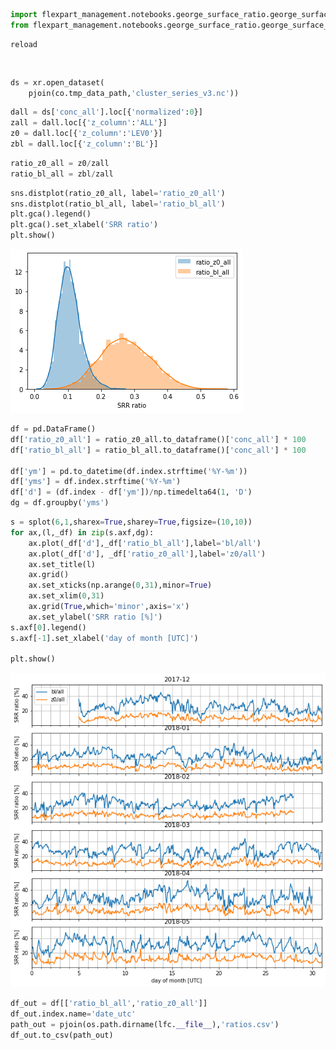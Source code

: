 ```python
import flexpart_management.notebooks.george_surface_ratio.george_surface_ratio_lfc as lfc
from flexpart_management.notebooks.george_surface_ratio.george_surface_ratio_lfc import *
```

    reload



```python

```


```python

ds = xr.open_dataset(
    pjoin(co.tmp_data_path,'cluster_series_v3.nc'))
```


```python
dall = ds['conc_all'].loc[{'normalized':0}]
zall = dall.loc[{'z_column':'ALL'}]
z0 = dall.loc[{'z_column':'LEV0'}]
zbl = dall.loc[{'z_column':'BL'}]
```


```python
ratio_z0_all = z0/zall
ratio_bl_all = zbl/zall
```


```python
sns.distplot(ratio_z0_all, label='ratio_z0_all')
sns.distplot(ratio_bl_all, label='ratio_bl_all')
plt.gca().legend()
plt.gca().set_xlabel('SRR ratio')
plt.show()
```


![png](george_surface_ratio_files/george_surface_ratio_5_0.png)



```python
df = pd.DataFrame()
df['ratio_z0_all'] = ratio_z0_all.to_dataframe()['conc_all'] * 100
df['ratio_bl_all'] = ratio_bl_all.to_dataframe()['conc_all'] * 100

df['ym'] = pd.to_datetime(df.index.strftime('%Y-%m'))
df['yms'] = df.index.strftime('%Y-%m')
df['d'] = (df.index - df['ym'])/np.timedelta64(1, 'D')
dg = df.groupby('yms')
```


```python
s = splot(6,1,sharex=True,sharey=True,figsize=(10,10))
for ax,(l,_df) in zip(s.axf,dg):
    ax.plot(_df['d'],_df['ratio_bl_all'],label='bl/all')
    ax.plot(_df['d'], _df['ratio_z0_all'],label='z0/all')
    ax.set_title(l)
    ax.grid()
    ax.set_xticks(np.arange(0,31),minor=True)
    ax.set_xlim(0,31)
    ax.grid(True,which='minor',axis='x')
    ax.set_ylabel('SRR ratio [%]')
s.axf[0].legend()
s.axf[-1].set_xlabel('day of month [UTC]')

plt.show()
```


![png](george_surface_ratio_files/george_surface_ratio_7_0.png)



```python
df_out = df[['ratio_bl_all','ratio_z0_all']]
df_out.index.name='date_utc'
path_out = pjoin(os.path.dirname(lfc.__file__),'ratios.csv')
df_out.to_csv(path_out)
```


```python

```


```python

```


```python


```


```python

```


```python

```


```python

```


```python

```


```python

```


```python

```


```python

```


```python

```


```python

```


```python

```

